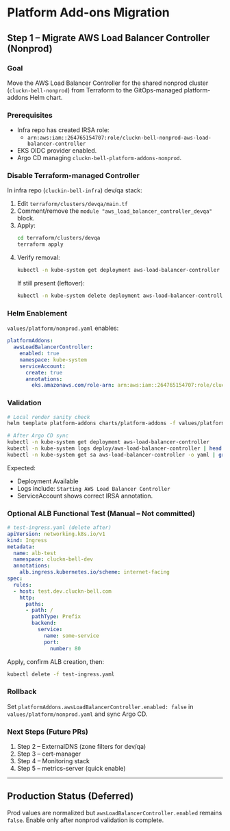 # Platform Add-ons Migration

## Step 1 – Migrate AWS Load Balancer Controller (Nonprod)

### Goal
Move the AWS Load Balancer Controller for the shared nonprod cluster (`cluckn-bell-nonprod`) from Terraform to the GitOps-managed platform-addons Helm chart.

### Prerequisites
- Infra repo has created IRSA role:
  - `arn:aws:iam::264765154707:role/cluckn-bell-nonprod-aws-load-balancer-controller`
- EKS OIDC provider enabled.
- Argo CD managing `cluckn-bell-platform-addons-nonprod`.

### Disable Terraform-managed Controller
In infra repo (`cluckin-bell-infra`) dev/qa stack:
1. Edit `terraform/clusters/devqa/main.tf`
2. Comment/remove the `module "aws_load_balancer_controller_devqa"` block.
3. Apply:
   ```bash
   cd terraform/clusters/devqa
   terraform apply
   ```
4. Verify removal:
   ```bash
   kubectl -n kube-system get deployment aws-load-balancer-controller
   ```
   If still present (leftover):
   ```bash
   kubectl -n kube-system delete deployment aws-load-balancer-controller
   ```

### Helm Enablement
`values/platform/nonprod.yaml` enables:
```yaml
platformAddons:
  awsLoadBalancerController:
    enabled: true
    namespace: kube-system
    serviceAccount:
      create: true
      annotations:
        eks.amazonaws.com/role-arn: arn:aws:iam::264765154707:role/cluckn-bell-nonprod-aws-load-balancer-controller
```

### Validation
```bash
# Local render sanity check
helm template platform-addons charts/platform-addons -f values/platform/nonprod.yaml | grep -i aws-load-balancer-controller

# After Argo CD sync
kubectl -n kube-system get deployment aws-load-balancer-controller
kubectl -n kube-system logs deploy/aws-load-balancer-controller | head
kubectl -n kube-system get sa aws-load-balancer-controller -o yaml | grep -i role-arn
```

Expected:
- Deployment Available
- Logs include: `Starting AWS Load Balancer Controller`
- ServiceAccount shows correct IRSA annotation.

### Optional ALB Functional Test (Manual – Not committed)
```yaml
# test-ingress.yaml (delete after)
apiVersion: networking.k8s.io/v1
kind: Ingress
metadata:
  name: alb-test
  namespace: cluckn-bell-dev
  annotations:
    alb.ingress.kubernetes.io/scheme: internet-facing
spec:
  rules:
  - host: test.dev.cluckn-bell.com
    http:
      paths:
      - path: /
        pathType: Prefix
        backend:
          service:
            name: some-service
            port:
              number: 80
```
Apply, confirm ALB creation, then:
```bash
kubectl delete -f test-ingress.yaml
```

### Rollback
Set `platformAddons.awsLoadBalancerController.enabled: false` in `values/platform/nonprod.yaml` and sync Argo CD.

### Next Steps (Future PRs)
1. Step 2 – ExternalDNS (zone filters for dev/qa)
2. Step 3 – cert-manager
3. Step 4 – Monitoring stack
4. Step 5 – metrics-server (quick enable)

---
## Production Status (Deferred)
Prod values are normalized but `awsLoadBalancerController.enabled` remains `false`. Enable only after nonprod validation is complete.

